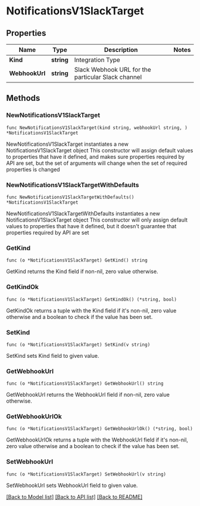 # NotificationsV1SlackTarget

## Properties

Name | Type | Description | Notes
------------ | ------------- | ------------- | -------------
**Kind** | **string** | Integration Type | 
**WebhookUrl** | **string** | Slack Webhook URL for the particular Slack channel | 

## Methods

### NewNotificationsV1SlackTarget

`func NewNotificationsV1SlackTarget(kind string, webhookUrl string, ) *NotificationsV1SlackTarget`

NewNotificationsV1SlackTarget instantiates a new NotificationsV1SlackTarget object
This constructor will assign default values to properties that have it defined,
and makes sure properties required by API are set, but the set of arguments
will change when the set of required properties is changed

### NewNotificationsV1SlackTargetWithDefaults

`func NewNotificationsV1SlackTargetWithDefaults() *NotificationsV1SlackTarget`

NewNotificationsV1SlackTargetWithDefaults instantiates a new NotificationsV1SlackTarget object
This constructor will only assign default values to properties that have it defined,
but it doesn't guarantee that properties required by API are set

### GetKind

`func (o *NotificationsV1SlackTarget) GetKind() string`

GetKind returns the Kind field if non-nil, zero value otherwise.

### GetKindOk

`func (o *NotificationsV1SlackTarget) GetKindOk() (*string, bool)`

GetKindOk returns a tuple with the Kind field if it's non-nil, zero value otherwise
and a boolean to check if the value has been set.

### SetKind

`func (o *NotificationsV1SlackTarget) SetKind(v string)`

SetKind sets Kind field to given value.


### GetWebhookUrl

`func (o *NotificationsV1SlackTarget) GetWebhookUrl() string`

GetWebhookUrl returns the WebhookUrl field if non-nil, zero value otherwise.

### GetWebhookUrlOk

`func (o *NotificationsV1SlackTarget) GetWebhookUrlOk() (*string, bool)`

GetWebhookUrlOk returns a tuple with the WebhookUrl field if it's non-nil, zero value otherwise
and a boolean to check if the value has been set.

### SetWebhookUrl

`func (o *NotificationsV1SlackTarget) SetWebhookUrl(v string)`

SetWebhookUrl sets WebhookUrl field to given value.



[[Back to Model list]](../README.md#documentation-for-models) [[Back to API list]](../README.md#documentation-for-api-endpoints) [[Back to README]](../README.md)



